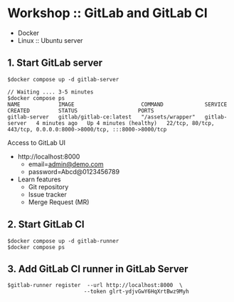 # Workshop :: GitLab and GitLab CI
* Docker
* Linux :: Ubuntu server

## 1. Start GitLab server
```
$docker compose up -d gitlab-server

// Waiting .... 3-5 minutes
$docker compose ps
NAME            IMAGE                     COMMAND             SERVICE         CREATED         STATUS                   PORTS
gitlab-server   gitlab/gitlab-ce:latest   "/assets/wrapper"   gitlab-server   4 minutes ago   Up 4 minutes (healthy)   22/tcp, 80/tcp, 443/tcp, 0.0.0.0:8000->8000/tcp, :::8000->8000/tcp
```
Access to GitLab UI
* http://localhost:8000
  * email=admin@demo.com
  * password=Abcd@0123456789
* Learn features
  * Git repository
  * Issue tracker
  * Merge Request (MR)

## 2. Start GitLab CI
```
$docker compose up -d gitlab-runner
$docker compose ps
```

## 3. Add GitLab CI runner in GitLab Server
```
$gitlab-runner register  --url http://localhost:8000  \
                        --token glrt-ydjvGwY6HqXrtBwz9Myh
```